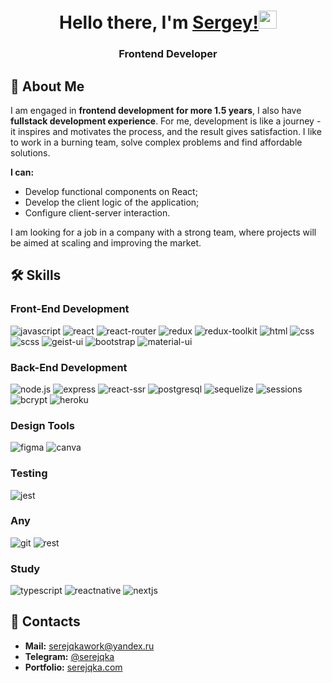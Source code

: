 <h1 align="center">Hello there, I'm <a href="https://serejqka.herokuapp.com/" target="_blank">Sergey!</a><img src="https://media.giphy.com/media/hvRJCLFzcasrR4ia7z/giphy.gif" width="29px" height="29px"></h1>
<h3 align="center">Frontend Developer</h3>

## 🚀 About Me
I am engaged in **frontend development for more 1.5 years**, I also have **fullstack development experience**. For me, development is like a journey - it inspires and motivates the process, and the result gives satisfaction. I like to work in a burning team, solve complex problems and find affordable solutions.

**I can:**
- Develop functional components on React;
- Develop the client logic of the application;
- Configure client-server interaction.

I am looking for a job in a company with a strong team, where projects will be aimed at scaling and improving the market.

## 🛠️ Skills
### Front-End Development
![javascript](https://img.shields.io/badge/JavaScript(ES5+)-FFCB42?style=for-the-badge&logo=javascript&logoColor=20232A)
![react](https://img.shields.io/badge/React-20232A?style=for-the-badge&logo=react&logoColor=61DAFB)
![react-router](https://img.shields.io/badge/React_Router-CA4245?style=for-the-badge&logo=react-router&logoColor=white)
![redux](https://img.shields.io/badge/Redux-593D88?style=for-the-badge&logo=redux&logoColor=white)
![redux-toolkit](https://img.shields.io/badge/Redux%20Toolkit-593D88?style=for-the-badge&logo=redux&logoColor=white)
![html](https://img.shields.io/badge/HTML5-E34F26?style=for-the-badge&logo=html5&logoColor=white)
![css](https://img.shields.io/badge/CSS3-1572B6?style=for-the-badge&logo=css3&logoColor=white)
![scss](https://img.shields.io/badge/SCSS-CC6699?style=for-the-badge&logo=sass&logoColor=white)
![geist-ui](https://img.shields.io/badge/Geist%20UI-000000?style=for-the-badge&logo=geist&logoColor=white)
![bootstrap](https://img.shields.io/badge/Bootstrap-563D7C?style=for-the-badge&logo=bootstrap&logoColor=white)
![material-ui](https://img.shields.io/badge/Material_UI-0081CB?style=for-the-badge&logo=mui&logoColor=white)

### Back-End Development
![node.js](https://img.shields.io/badge/Node.js-333333?style=for-the-badge&logo=node.js&logoColor=6aa25d)
![express](https://img.shields.io/badge/express-ffffff?style=for-the-badge&logo=Express&logoColor=333333)
![react-ssr](https://img.shields.io/badge/SSR-20232A?style=for-the-badge&logo=react&logoColor=61DAFB)
![postgresql](https://img.shields.io/badge/PostgreSQL-31648c?style=for-the-badge&logo=PostgreSQL&logoColor=ffffff)
![sequelize](https://img.shields.io/badge/Sequelize-333333?style=for-the-badge&logo=Sequelize&logoColor=2175b8)
![sessions](https://img.shields.io/badge/Sessions-333333?style=for-the-badge&logo=Sessions&logoColor=2175b8)
![bcrypt](https://img.shields.io/badge/bcrypt-61b1bb?style=for-the-badge&logo=bcrypt&logoColor=2175b8)
![heroku](https://img.shields.io/badge/Heroku-430098?style=for-the-badge&logo=heroku&logoColor=white)

### Design Tools
![figma](https://img.shields.io/badge/figma-000000?style=for-the-badge&logo=figma&logoColor=white)
![canva](https://img.shields.io/badge/canva-00C4CC?style=for-the-badge&logo=canva&logoColor=white)

### Testing
![jest](https://img.shields.io/badge/Jest-C21325?style=for-the-badge&logo=jest&logoColor=white)

### Any
![git](https://img.shields.io/badge/GitHub-333333?style=for-the-badge&logo=GitHub&logoColor=ffffff)
![rest](https://img.shields.io/badge/REST-333333?style=for-the-badge&logo=rest&logoColor=2175b8)

### Study
![typescript](https://img.shields.io/badge/Typescript-3178c5?style=for-the-badge&logo=Typescript&logoColor=ffffff)
![reactnative](https://img.shields.io/badge/react%20native-20232A?style=for-the-badge&logo=react&logoColor=61DAFB)
![nextjs](https://img.shields.io/badge/next.js-f5f5dc?style=for-the-badge&logo=next.js&logoColor=333333)

## 🔗 Contacts
-   **Mail:** serejqkawork@yandex.ru
-   **Telegram:** [@serejqka](https://t.me/serejqka)
-   **Portfolio:** [serejqka.com](https://serejqka.herokuapp.com/)

